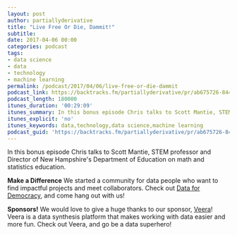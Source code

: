 ```yaml
---
layout: post
author: partiallyderivative
title: "Live Free Or Die, Dammit!"
subtitle:
date: 2017-04-06 00:00
categories: podcast
tags:
- data science
- data
- technology
- machine learning
permalink: /podcast/2017/04/06/live-free-or-die-dammit
podcast_link: https://backtracks.fm/partiallyderivative/pr/ab675726-844d-11e7-86c7-0e84392478bc/partially_derivative_live_free_or_die_dammit.mp3?s=1
podcast_length: 180000
itunes_duration: '00:29:09'
itunes_summary: In this bonus episode Chris talks to Scott Mantie, STEM professor and Director of New Hampshire's Department of Education on math and statistics education.
itunes_explicit: 'no'
itunes_keywords: data,technology,data science,machine learning
podcast_guid: 'https://backtracks.fm/partiallyderivative/pr/ab675726-844d-11e7-86c7-0e84392478bc/partially_derivative_live_free_or_die_dammit.mp3?s=1'
---
```


In this bonus episode Chris talks to Scott Mantie, STEM professor and Director of New Hampshire's Department of Education on math and statistics education.

<div id="backtracks-player" data-bt-embed="https://player.backtracks.fm/partiallyderivative/partially-derivative/m/live-free-or-die-dammit" data-bt-theme="light" data-bt-show-art-cover="true" data-bt-show-comments="false"></div><script>(function(p,l,a,y,e,r,s){if(p[y]) return;if(p[e]) return p[e]();s=l.createElement(a);l.head.appendChild((s.async=p[y]=true,s.src=r,s))}(window,document,"script","__btL","__btR","https://player.backtracks.fm/embedder.js"))</script>

**Make a Difference**
We started a community for data people who want to find impactful projects and meet collaborators. Check out [Data for Democracy](https://medium.com/data-for-democracy), and come hang out with us!

**Sponsors!** We would love to give a huge thanks to our sponsor, [Veera](http://getveera.com/)! Veera is a data synthesis platform that makes working with data easier and more fun. Check out Veera, and go be a data superhero!
